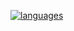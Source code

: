 [![languages](https://rhua.blob.core.windows.net/rhuablob/MostUsedLang.svg)](https://github.com/anuraghazra/github-readme-stats)  
